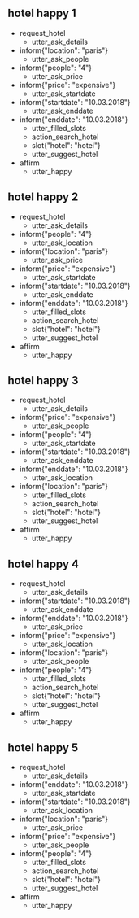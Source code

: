 ## hotel happy 1
* request_hotel
    - utter_ask_details
* inform{"location": "paris"}
    - utter_ask_people
* inform{"people": "4"}
    - utter_ask_price
* inform{"price": "expensive"}
    - utter_ask_startdate
* inform{"startdate": "10.03.2018"}
    - utter_ask_enddate
* inform{"enddate": "10.03.2018"}
    - utter_filled_slots
    - action_search_hotel
    - slot{"hotel": "hotel"}
    - utter_suggest_hotel
* affirm
    - utter_happy

## hotel happy 2
* request_hotel
    - utter_ask_details
* inform{"people": "4"}
    - utter_ask_location
* inform{"location": "paris"}
    - utter_ask_price
* inform{"price": "expensive"}
    - utter_ask_startdate
* inform{"startdate": "10.03.2018"}
    - utter_ask_enddate
* inform{"enddate": "10.03.2018"}
    - utter_filled_slots
    - action_search_hotel
    - slot{"hotel": "hotel"}
    - utter_suggest_hotel
* affirm
    - utter_happy

## hotel happy 3
* request_hotel
    - utter_ask_details
* inform{"price": "expensive"}
    - utter_ask_people
* inform{"people": "4"}
    - utter_ask_startdate
* inform{"startdate": "10.03.2018"}
    - utter_ask_enddate
* inform{"enddate": "10.03.2018"}
    - utter_ask_location
* inform{"location": "paris"}
    - utter_filled_slots
    - action_search_hotel
    - slot{"hotel": "hotel"}
    - utter_suggest_hotel
* affirm
    - utter_happy

## hotel happy 4
* request_hotel
    - utter_ask_details
* inform{"startdate": "10.03.2018"}
    - utter_ask_enddate
* inform{"enddate": "10.03.2018"}
    - utter_ask_price
* inform{"price": "expensive"}
    - utter_ask_location
* inform{"location": "paris"}
    - utter_ask_people
* inform{"people": "4"}
    - utter_filled_slots
    - action_search_hotel
    - slot{"hotel": "hotel"}
    - utter_suggest_hotel
* affirm
    - utter_happy

## hotel happy 5
* request_hotel
    - utter_ask_details
* inform{"enddate": "10.03.2018"}
    - utter_ask_startdate
* inform{"startdate": "10.03.2018"}
    - utter_ask_location
* inform{"location": "paris"}
    - utter_ask_price
* inform{"price": "expensive"}
    - utter_ask_people
* inform{"people": "4"}
    - utter_filled_slots
    - action_search_hotel
    - slot{"hotel": "hotel"}
    - utter_suggest_hotel
* affirm
    - utter_happy
